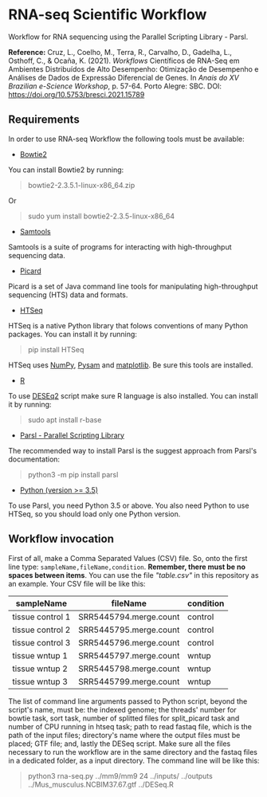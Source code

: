 # RNA-seq Scientific Workflow
Workflow for RNA sequencing using the Parallel Scripting Library - Parsl.

**Reference:** Cruz, L., Coelho, M., Terra, R., Carvalho, D., Gadelha, L., Osthoff, C., & Ocaña, K. (2021). *Workflows* Científicos de RNA-Seq em Ambientes Distribuídos de Alto Desempenho: Otimização de Desempenho e Análises de Dados de Expressão Diferencial de Genes. In *Anais do XV Brazilian e-Science Workshop*, p. 57-64. Porto Alegre: SBC. DOI: https://doi.org/10.5753/bresci.2021.15789

## Requirements

In order to use RNA-seq Workflow the following tools must be available:

- [Bowtie2](http://bowtie-bio.sourceforge.net/bowtie2/index.shtml)

You can install Bowtie2 by running:

> bowtie2-2.3.5.1-linux-x86_64.zip

Or

> sudo yum install bowtie2-2.3.5-linux-x86_64

- [Samtools](http://www.htslib.org/)

Samtools is a suite of programs for interacting with high-throughput sequencing data.

- [Picard](https://github.com/broadinstitute/picard)

Picard is a set of Java command line tools for manipulating high-throughput sequencing (HTS) data and formats.

- [HTSeq](https://htseq.readthedocs.io/en/master/)

HTSeq is a native Python library that folows conventions of many Python packages. You can install it by running:

> pip install HTSeq

HTSeq uses [NumPy](https://numpy.org/), [Pysam](https://github.com/pysam-developers/pysam) and [matplotlib](https://matplotlib.org/). Be sure this tools are installed.

- [R](https://www.r-project.org/)

To use [DESEq2](https://bioconductor.org/packages/release/bioc/html/DESeq2.html) script make sure R language is also installed. You can install it by running:


> sudo apt install r-base

- [Parsl - Parallel Scripting Library](https://parsl.readthedocs.io/en/stable/index.html)

The recommended way to install Parsl is the suggest approach from Parsl's documentation:


> python3 -m pip install parsl

- [Python (version >= 3.5)](https://www.python.org/)

To use Parsl, you need Python 3.5 or above. You also need Python to use HTSeq, so you should load only one Python version.

## Workflow invocation

First of all, make a Comma Separated Values (CSV) file. So, onto the first line type: ``sampleName,fileName,condition``. **Remember, there must be no spaces between items**. You can use the file *"table.csv"* in this repository as an example. Your CSV file will be like this:

   |    sampleName    |     fileName     |condition|
   |------------------|------------------|---------|
   | tissue control 1 | SRR5445794.merge.count | control |
   | tissue control 2 | SRR5445795.merge.count | control |
   | tissue control 3 | SRR5445796.merge.count | control |
   | tissue wntup 1   | SRR5445797.merge.count | wntup   |
   | tissue wntup 2   | SRR5445798.merge.count | wntup   |
   | tissue wntup 3   | SRR5445799.merge.count | wntup   |

The list of command line arguments passed to Python script, beyond the script's name, must be: the indexed genome; the threads' number for bowtie task, sort task, number of splitted files for split_picard task and number of CPU running in htseq task; path to read fastaq file, which is the path of the input files; directory's name where the output files must be placed;  GTF file; and, lastly the DESeq script. Make sure all the files necessary to run the workflow are in the same directory and the fastaq files in a dedicated folder, as a input directory. The command line will be like this:

> python3 rna-seq.py ../mm9/mm9 24 ../inputs/ ../outputs ../Mus_musculus.NCBIM37.67.gtf ../DESeq.R
